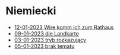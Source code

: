 # Niemiecki

- [12-01-2023 Wire komm ich zum Rathaus](./niemiecki/12-01-2023.md)
- [09-01-2023 die Landkarte](./niemiecki/09-01-2023.md)
- [03-01-2023 tryb rozkazujący](./niemiecki/03-01-2023.md)
- [05-01-2023 brak tematu](./niemiecki/05-01-2023.md)

